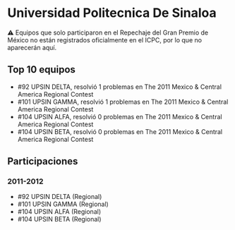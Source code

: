 # Universidad Politecnica De Sinaloa

:warning: Equipos que solo participaron en el Repechaje del Gran Premio de México no están registrados oficialmente en el ICPC, por lo que no aparecerán aquí.

## Top 10 equipos

- #92 UPSIN DELTA, resolvió 1 problemas en The 2011 Mexico & Central America Regional Contest
- #101 UPSIN GAMMA, resolvió 1 problemas en The 2011 Mexico & Central America Regional Contest
- #104 UPSIN ALFA, resolvió 0 problemas en The 2011 Mexico & Central America Regional Contest
- #104 UPSIN BETA, resolvió 0 problemas en The 2011 Mexico & Central America Regional Contest

## Participaciones

### 2011-2012

- #92 UPSIN DELTA (Regional)
- #101 UPSIN GAMMA (Regional)
- #104 UPSIN ALFA (Regional)
- #104 UPSIN BETA (Regional)



